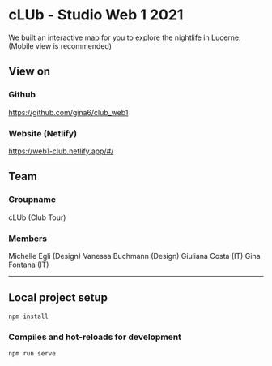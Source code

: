 # cLUb - Studio Web 1 2021
We built an interactive map for you to explore the nightlife in Lucerne.
(Mobile view is recommended)

## View on

### Github
https://github.com/gina6/club_web1

### Website (Netlify)
https://web1-club.netlify.app/#/

## Team
### Groupname
cLUb (Club Tour)

### Members
Michelle Egli (Design)
Vanessa Buchmann (Design)
Giuliana Costa (IT)
Gina Fontana (IT)

---

## Local project setup 
```
npm install
```

### Compiles and hot-reloads for development
```
npm run serve
```
